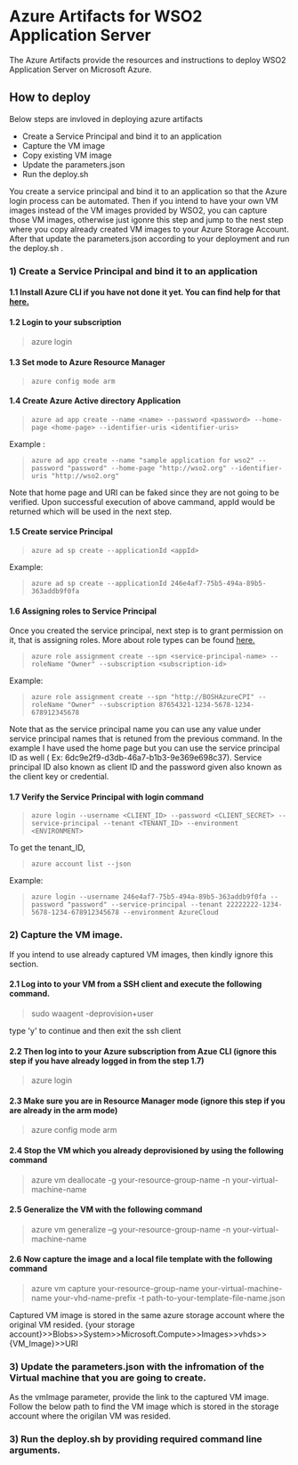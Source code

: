 # Azure Artifacts for WSO2 Application Server
The Azure Artifacts provide the resources and instructions to deploy WSO2 Application Server on Microsoft Azure.

## How to deploy

Below steps are invloved in deploying azure artifacts

* Create a Service Principal and bind it to an application
* Capture the VM image
* Copy existing VM image
* Update the parameters.json
* Run the deploy.sh

You create a service principal and bind it to an application so that the Azure login process can be automated. Then if you intend to have your own VM images instead of the VM images provided by WSO2, you can capture those VM images, otherwise just igonre this step and jump to the nest step where you copy already created VM images to your Azure Storage Account. After that update the parameters.json according to your deployment and run the deploy.sh .

### 1) Create a Service Principal and bind it to an application 

#### 1.1 Install Azure CLI if you have not done it yet. You can find help for that [here.](https://azure.microsoft.com/en-us/documentation/articles/xplat-cli-install/)

#### 1.2 Login to your subscription
   >  azure login
   
#### 1.3 Set mode to Azure Resource Manager 
>     azure config mode arm

#### 1.4 Create Azure Active directory Application

>     azure ad app create --name <name> --password <password> --home-page <home-page> --identifier-uris <identifier-uris>

Example :

>     azure ad app create --name "sample application for wso2" --password "password" --home-page "http://wso2.org" --identifier-uris "http://wso2.org"

Note that home page and URI can be faked since they are not going to be verified. Upon successful execution of above cammand, appId would be returned which will be used in the next step.

#### 1.5 Create service Principal

>     azure ad sp create --applicationId <appId>

Example:

>     azure ad sp create --applicationId 246e4af7-75b5-494a-89b5-363addb9f0fa

#### 1.6 Assigning roles to Service Principal

Once you created the service principal, next step is to grant permission on it, that is assigning roles. More about role types can be found [here.](https://azure.microsoft.com/en-us/documentation/articles/role-based-access-built-in-roles/)

>     azure role assignment create --spn <service-principal-name> --roleName "Owner" --subscription <subscription-id>

Example: 

>     azure role assignment create --spn "http://BOSHAzureCPI" --roleName "Owner" --subscription 87654321-1234-5678-1234-678912345678

Note that as the service principal name you can use any value under service principal names that is retuned from the previous command. In the example I have used the home page but you can use the service principal ID as well ( Ex: 6dc9e2f9-d3db-46a7-b1b3-9e369e698c37). Service principal ID also known as client ID and the password given also known as the client key or credential. 

#### 1.7 Verify the Service Principal with login command

>     azure login --username <CLIENT_ID> --password <CLIENT_SECRET> --service-principal --tenant <TENANT_ID> --environment <ENVIRONMENT>

To get the tenant_ID,

>     azure account list --json

Example: 

>     azure login --username 246e4af7-75b5-494a-89b5-363addb9f0fa --password "password" --service-principal --tenant 22222222-1234-5678-1234-678912345678 --environment AzureCloud



### 2) Capture the VM image. 

If you intend to use already captured VM images, then kindly ignore this section.

#### 2.1 Log into to your VM from a SSH client and execute the following command.

>  sudo waagent -deprovision+user

type 'y' to continue and then exit the ssh client

#### 2.2  Then log into to your Azure subscription from Azue CLI (ignore this step if you have already logged in from the step 1.7)

>  azure login

#### 2.3 Make sure you are in Resource Manager mode (ignore this step if you are already in the arm mode)

>  azure config mode arm

#### 2.4  Stop the VM which you already deprovisioned by using the following command

>  azure vm deallocate -g your-resource-group-name -n your-virtual-machine-name

#### 2.5 Generalize the VM with the following command

>  azure vm generalize –g your-resource-group-name -n your-virtual-machine-name

#### 2.6 Now capture the image and a local file template with the following command

>  azure vm capture your-resource-group-name your-virtual-machine-name your-vhd-name-prefix -t path-to-your-template-file-name.json

Captured VM image is stored in the same azure storage account where the original VM resided. {your storage account}>>Blobs>>System>>Microsoft.Compute>>Images>>vhds>>{VM_Image}>>URI

### 3) Update the parameters.json with the infromation of the Virtual machine that you are going to create.


As the vmImage parameter, provide the link to the captured VM image. Follow the below path to find the VM image which is stored in the storage account where the origilan VM was resided. 

      
### 3) Run the deploy.sh by providing required command line arguments. 
